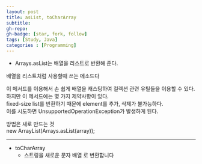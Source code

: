 ```yaml
---
layout: post
title: asList, toCharArray
subtitle: 
gh-repo: 
gh-badge: [star, fork, follow]
tags: [Study, Java]
categories : [Programming]
---
```


* Arrays.asList는 배열을 리스트로 반환해 준다.  

배열을 리스트처럼 사용할때 쓰는 메소드다  

이 메서드를 이용해서 손 쉽게 배열을 캐스팅하여 컬렉션 관련 유틸들을 이용할 수 있다.  
하지만 이 메서드에는 몇 가지 제약사항이 있다.  
fixed-size list를 반환하기 때문에 element를 추가, 삭제가 불가능하다.  
이를 시도하면 UnsupportedOperationException가 발생하게 된다.  

방법은 새로 만드는 것   
new ArrayList(Arrays.asList(array));

---

* toCharArray
     - 스트링을 새로운 문자 배열 로 변환합니다